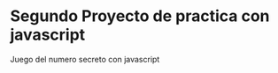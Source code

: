 <h1>Segundo Proyecto de practica con javascript</h1>

<p>Juego del numero secreto con javascript</p>
